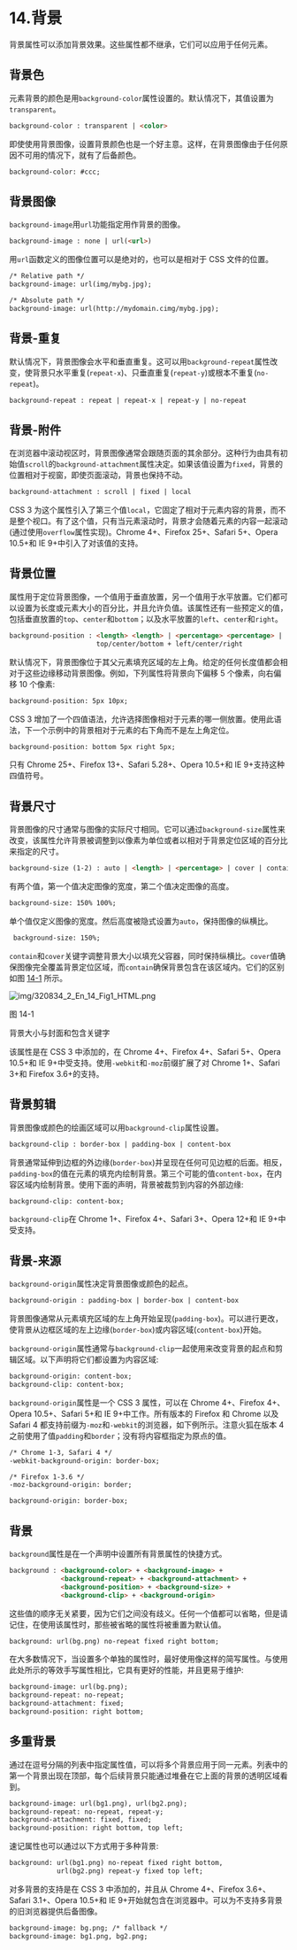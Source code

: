 # 14.背景

背景属性可以添加背景效果。这些属性都不继承，它们可以应用于任何元素。

## 背景色

元素背景的颜色是用`background-color`属性设置的。默认情况下，其值设置为`transparent`。

```html
background-color : transparent | <color>

```

即使使用背景图像，设置背景颜色也是一个好主意。这样，在背景图像由于任何原因不可用的情况下，就有了后备颜色。

```html
background-color: #ccc;

```

## 背景图像

`background-image`用`url`功能指定用作背景的图像。

```html
background-image : none | url(<url>)

```

用`url`函数定义的图像位置可以是绝对的，也可以是相对于 CSS 文件的位置。

```html
/* Relative path */
background-image: url(img/mybg.jpg);

/* Absolute path */
background-image: url(http://mydomain.cimg/mybg.jpg);

```

## 背景-重复

默认情况下，背景图像会水平和垂直重复。这可以用`background-repeat`属性改变，使背景只水平重复(`repeat-x`)、只垂直重复(`repeat-y`)或根本不重复(`no-repeat`)。

```html
background-repeat : repeat | repeat-x | repeat-y | no-repeat

```

## 背景-附件

在浏览器中滚动视区时，背景图像通常会跟随页面的其余部分。这种行为由具有初始值`scroll`的`background-attachment`属性决定。如果该值设置为`fixed`，背景的位置相对于视窗，即使页面滚动，背景也保持不动。

```html
background-attachment : scroll | fixed | local

```

CSS 3 为这个属性引入了第三个值`local`，它固定了相对于元素内容的背景，而不是整个视口。有了这个值，只有当元素滚动时，背景才会随着元素的内容一起滚动(通过使用`overflow`属性实现)。Chrome 4+、Firefox 25+、Safari 5+、Opera 10.5+和 IE 9+中引入了对该值的支持。

## 背景位置

属性用于定位背景图像，一个值用于垂直放置，另一个值用于水平放置。它们都可以设置为长度或元素大小的百分比，并且允许负值。该属性还有一些预定义的值，包括垂直放置的`top`、`center`和`bottom`；以及水平放置的`left`、`center`和`right`。

```html
background-position : <length> <length> | <percentage> <percentage> |
                      top/center/bottom + left/center/right

```

默认情况下，背景图像位于其父元素填充区域的左上角。给定的任何长度值都会相对于这些边缘移动背景图像。例如，下列属性将背景向下偏移 5 个像素，向右偏移 10 个像素:

```html
background-position: 5px 10px;

```

CSS 3 增加了一个四值语法，允许选择图像相对于元素的哪一侧放置。使用此语法，下一个示例中的背景相对于元素的右下角而不是左上角定位。

```html
background-position: bottom 5px right 5px;

```

只有 Chrome 25+、Firefox 13+、Safari 5.28+、Opera 10.5+和 IE 9+支持这种四值符号。

## 背景尺寸

背景图像的尺寸通常与图像的实际尺寸相同。它可以通过`background-size`属性来改变，该属性允许背景被调整到以像素为单位或者以相对于背景定位区域的百分比来指定的尺寸。

```html
background-size (1-2) : auto | <length> | <percentage> | cover | contain

```

有两个值，第一个值决定图像的宽度，第二个值决定图像的高度。

```html
background-size: 150% 100%;

```

单个值仅定义图像的宽度。然后高度被隐式设置为`auto`，保持图像的纵横比。

```html
 background-size: 150%;

```

`contain`和`cover`关键字调整背景大小以填充父容器，同时保持纵横比。`cover`值确保图像完全覆盖背景定位区域，而`contain`确保背景包含在该区域内。它们的区别如图 [14-1](#Fig1) 所示。

![img/320834_2_En_14_Fig1_HTML.png](img/320834_2_En_14_Fig1_HTML.png)

图 14-1

背景大小与封面和包含关键字

该属性是在 CSS 3 中添加的，在 Chrome 4+、Firefox 4+、Safari 5+、Opera 10.5+和 IE 9+中受支持。使用`-webkit`和`-moz`前缀扩展了对 Chrome 1+、Safari 3+和 Firefox 3.6+的支持。

## 背景剪辑

背景图像或颜色的绘画区域可以用`background-clip`属性设置。

```html
background-clip : border-box | padding-box | content-box

```

背景通常延伸到边框的外边缘(`border-box`)并呈现在任何可见边框的后面。相反，`padding-box`的值在元素的填充内绘制背景。第三个可能的值`content-box`，在内容区域内绘制背景。使用下面的声明，背景被裁剪到内容的外部边缘:

```html
background-clip: content-box;

```

`background-clip`在 Chrome 1+、Firefox 4+、Safari 3+、Opera 12+和 IE 9+中受支持。

## 背景-来源

`background-origin`属性决定背景图像或颜色的起点。

```html
background-origin : padding-box | border-box | content-box

```

背景图像通常从元素填充区域的左上角开始呈现(`padding-box`)。可以进行更改，使背景从边框区域的左上边缘(`border-box`)或内容区域(`content-box`)开始。

`background-origin`属性通常与`background-clip`一起使用来改变背景的起点和剪辑区域。以下声明将它们都设置为内容区域:

```html
background-origin: content-box;
background-clip: content-box;

```

`background-origin`属性是一个 CSS 3 属性，可以在 Chrome 4+、Firefox 4+、Opera 10.5+、Safari 5+和 IE 9+中工作。所有版本的 Firefox 和 Chrome 以及 Safari 4 都支持前缀为`-moz`和`-webkit`的浏览器，如下例所示。注意火狐在版本 4 之前使用了值`padding`和`border`；没有将内容框指定为原点的值。

```html
/* Chrome 1-3, Safari 4 */
-webkit-background-origin: border-box;

/* Firefox 1-3.6 */
-moz-background-origin: border;

background-origin: border-box;

```

## 背景

`background`属性是在一个声明中设置所有背景属性的快捷方式。

```html
background : <background-color> + <background-image> +
             <background-repeat> + <background-attachment> +
             <background-position> + <background-size> +
             <background-clip> + <background-origin>

```

这些值的顺序无关紧要，因为它们之间没有歧义。任何一个值都可以省略，但是请记住，在使用该属性时，那些被省略的属性将被重置为默认值。

```html
background: url(bg.png) no-repeat fixed right bottom;

```

在大多数情况下，当设置多个单独的属性时，最好使用像这样的简写属性。与使用此处所示的等效手写属性相比，它具有更好的性能，并且更易于维护:

```html
background-image: url(bg.png);
background-repeat: no-repeat;
background-attachment: fixed;
background-position: right bottom;

```

## 多重背景

通过在逗号分隔的列表中指定属性值，可以将多个背景应用于同一元素。列表中的第一个背景出现在顶部，每个后续背景只能通过堆叠在它上面的背景的透明区域看到。

```html
background-image: url(bg1.png), url(bg2.png);
background-repeat: no-repeat, repeat-y;
background-attachment: fixed, fixed;
background-position: right bottom, top left;

```

速记属性也可以通过以下方式用于多种背景:

```html
background: url(bg1.png) no-repeat fixed right bottom,
            url(bg2.png) repeat-y fixed top left;

```

对多背景的支持是在 CSS 3 中添加的，并且从 Chrome 4+、Firefox 3.6+、Safari 3.1+、Opera 10.5+和 IE 9+开始就包含在浏览器中。可以为不支持多背景的旧浏览器提供后备图像。

```html
background-image: bg.png; /* fallback */
background-image: bg1.png, bg2.png;

```
